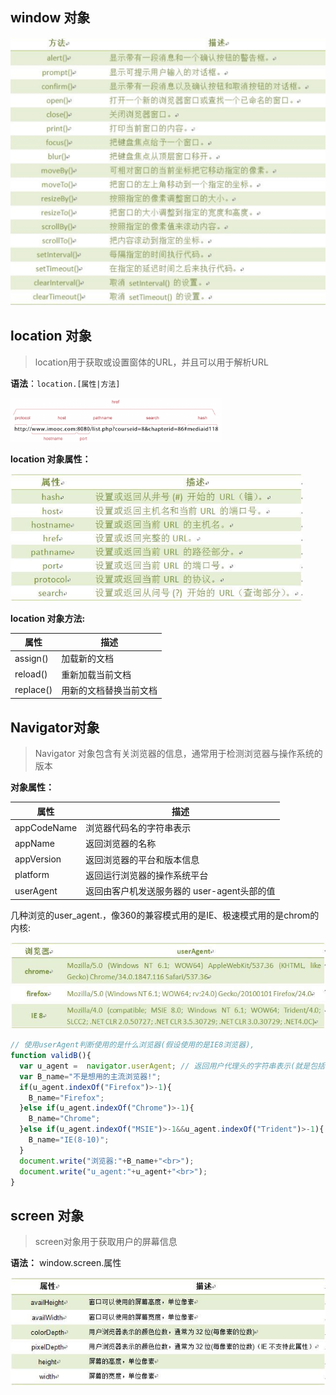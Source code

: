 ## window 对象

<img src="../../assets/JavaScript/window方法.png" style="zoom:50%;" />

## location 对象

> location用于获取或设置窗体的URL，并且可以用于解析URL

**语法**：`location.[属性|方法]`

<img src="../../assets/JavaScript/location对象属性图示.png" style="zoom: 33%;" />

**location 对象属性：**

<img src="../../assets/JavaScript/location对象属性.jpeg" style="zoom: 75%;" />

**location 对象方法:**

| 属性      | 描述                   |
| --------- | ---------------------- |
| assign()  | 加载新的文档           |
| reload()  | 重新加载当前文档       |
| replace() | 用新的文档替换当前文档 |

## Navigator对象

> Navigator 对象包含有关浏览器的信息，通常用于检测浏览器与操作系统的版本

**对象属性：**

| 属性        | 描述                                        |
| ----------- | ------------------------------------------- |
| appCodeName | 浏览器代码名的字符串表示                    |
| appName     | 返回浏览器的名称                            |
| appVersion  | 返回浏览器的平台和版本信息                  |
| platform    | 返回运行浏览器的操作系统平台                |
| userAgent   | 返回由客户机发送服务器的 user-agent头部的值 |

几种浏览的user_agent.，像360的兼容模式用的是IE、极速模式用的是chrom的内核:

<img src="../../assets/JavaScript/浏览器userAgent.jpeg" style="zoom: 75%;" />

```js
// 使用userAgent判断使用的是什么浏览器(假设使用的是IE8浏览器),
function validB(){ 
  var u_agent =  navigator.userAgent; // 返回用户代理头的字符串表示(就是包括浏览器版本信息等的字符串)
  var B_name="不是想用的主流浏览器!"; 
  if(u_agent.indexOf("Firefox")>-1){ 
    B_name="Firefox"; 
  }else if(u_agent.indexOf("Chrome")>-1){ 
    B_name="Chrome"; 
  }else if(u_agent.indexOf("MSIE")>-1&&u_agent.indexOf("Trident")>-1){ 
    B_name="IE(8-10)";  
  }
  document.write("浏览器:"+B_name+"<br>");
  document.write("u_agent:"+u_agent+"<br>"); 
} 
```

## screen 对象

> screen对象用于获取用户的屏幕信息

**语法：** window.screen.属性

<img src="../../assets/JavaScript/screen对象属性.jpeg"  />

